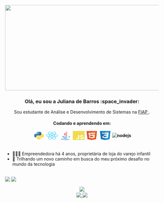 <div align="center">
<img src="https://user-images.githubusercontent.com/126929684/225516502-0c128c03-63a3-42ba-8ff0-20ebf98b964f.gif" height="280px" width="800px" />
  </div>
<div>
  
  <h3 align="center">
    Olá, eu sou a Juliana de Barros :space_invader:</a>
  </h3>
 <p align="center">
    Sou estudante de Análise e Desenvolvimento de Sistemas na <a href="https://www.fiap.com.br/online/graduacao/tecnologo/analise-e-desenvolvimento-de-sistemas/">FIAP </a>.
  </p>
  
  <h4 align="center">
Codando e aprendendo em: <div align="center" valign="top"><br>
  <img align="center" alt="Python" height="30" width="40" src="https://raw.githubusercontent.com/devicons/devicon/master/icons/python/python-original.svg">
  <img align="center" alt="React" height="30" width="40" src="https://raw.githubusercontent.com/devicons/devicon/master/icons/react/react-original.svg">
  <img align="center" alt="Java" height="30" width="40" src="https://raw.githubusercontent.com/devicons/devicon/master/icons/java/java-original.svg">
  <img align="center" alt="Js" height="30" width="40" src="https://raw.githubusercontent.com/devicons/devicon/master/icons/javascript/javascript-plain.svg">
  <img align="center" alt="HTML" height="30" width="40" src="https://raw.githubusercontent.com/devicons/devicon/master/icons/html5/html5-original.svg">
  <img align="center" alt="CSS" height="30" width="40" src="https://raw.githubusercontent.com/devicons/devicon/master/icons/css3/css3-original.svg">
  <img align="center" alt="nodejs" height="30" width="40" src="https://cdn.worldvectorlogo.com/logos/nodejs-icon.svg">
</div><br>
  </h4>

- 👩🏻‍💻 Empreendedora há 4 anos, proprietária de loja do varejo infantil
- 🚀 Trilhando um novo caminho em busca do meu próximo desafio no mundo da tecnologia

<div aligh="center" valign"top"><br>
  <a href="https://www.linkedin.com/in/julianadebarrosf/" target="_blank">
    <img img align="center" src="https://img.shields.io/badge/-LinkedIn-%230077B5?style=for-the-badge&logo=linkedin&logoColor=white" target="_blank"></a>
  <a href = "julianadebarrosferreira@gmail.com">
    <img img align="center" src="https://img.shields.io/badge/Gmail-D14836?style=for-the-badge&logo=gmail&logoColor=white" target="_blank"></a>
 </div></br>
 
 <div align="center">
<img src="https://user-images.githubusercontent.com/126929684/225724311-4cbf1d37-90dc-4cc9-8a1e-3c01edb7e836.gif" height="200px" />
  </div>
  
<div>  
<div align="center">
  <a href="https://github.com/Julianadebarros">
    <img height="140em" src="https://github-readme-stats.vercel.app/api?username=Julianadebarros&count_private=true&include_all_commits=true&show_icons=true&theme=material-palenight&hide_border=false&show_owner=true"/>
    <img height="140em" src="https://github-readme-stats.vercel.app/api/top-langs/?username=Julianadebarros&theme=material-palenight&hide_border=false&&layout=compact"/>
  </a></div>
</div>
